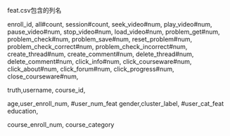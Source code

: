 feat.csv包含的列名



enroll_id,
all#count,
session#count,
seek_video#num,
play_video#num,
pause_video#num,
stop_video#num,
load_video#num,
problem_get#num,
problem_check#num,
problem_save#num,
reset_problem#num,
problem_check_correct#num,
problem_check_incorrect#num,
create_thread#num,
create_comment#num,
delete_thread#num,
delete_comment#num,
click_info#num,
click_courseware#num,
click_about#num,
click_forum#num,
click_progress#num,
close_courseware#num,

truth,username,
course_id,

age,user_enroll_num,  #user_num_feat
gender,cluster_label, #user_cat_feat
education,

course_enroll_num,
course_category
